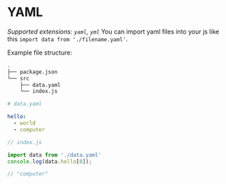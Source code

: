 # YAML

_Supported extensions: `yaml`, `yml`_
You can import yaml files into your js like this `import data from './filename.yaml'`.

Example file structure:
```bash
.
├── package.json
└── src
    ├── data.yaml
    └── index.js
```

```yaml
# data.yaml

hello:
  - world
  - computer
```

```js
// index.js

import data from './data.yaml'
console.log(data.hello[0]);

// "computer"
```
